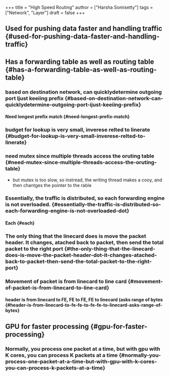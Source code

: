 +++
title = "High Speed Routing"
author = ["Harsha Somisetty"]
tags = ["Network", "Layer"]
draft = false
+++

## Used for pushing data faster and handling traffic {#used-for-pushing-data-faster-and-handling-traffic}


## Has a forwarding table as well as routing table {#has-a-forwarding-table-as-well-as-routing-table}


### based on destination network, can quicklydetermine outgoing port Ijust keeiing prefix {#based-on-destination-network-can-quicklydetermine-outgoing-port-ijust-keeiing-prefix}


#### Need longest prefix match {#need-longest-prefix-match}


### budget for lookup is very small, inverese relted to linerate {#budget-for-lookup-is-very-small-inverese-relted-to-linerate}


### need mutex since multiple threads access the oruting table {#need-mutex-since-multiple-threads-access-the-oruting-table}

<!--list-separator-->

-  but mutex is too slow, so instread, the writing thread makes a cooy, and then chantges the pointer to the rable


### Essentially, the traffic is distributed, so each forwarding engine is not overloaded. {#essentially-the-traffic-is-distributed-so-each-forwarding-engine-is-not-overloaded-dot}


#### Each {#each}


### The only thing that the linecard does is move the packet header. It changes, atached back to packet, then send the total packet to the right port {#the-only-thing-that-the-linecard-does-is-move-the-packet-header-dot-it-changes-atached-back-to-packet-then-send-the-total-packet-to-the-right-port}


### Movement of packet is from linecard to line card {#movement-of-packet-is-from-linecard-to-line-card}


#### header is from linecard to FE, FE to FE, FE to linecard (asks range of bytes {#header-is-from-linecard-to-fe-fe-to-fe-fe-to-linecard-asks-range-of-bytes}


## GPU for faster processing {#gpu-for-faster-processing}


### Normally, you process one packet at a time, but with gpu with K cores, you can process K packets at a time {#normally-you-process-one-packet-at-a-time-but-with-gpu-with-k-cores-you-can-process-k-packets-at-a-time}